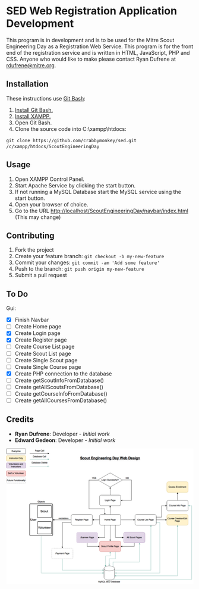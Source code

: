 # SED Web Registration Application Development

This program is in development and is to be used for the Mitre Scout Engineering Day as a Registration Web Service. This program is for the front end of the registration service and is written in HTML, JavaScript, PHP and CSS. Anyone who would like to make please contact Ryan Dufrene at rdufrene@mitre.org.

## Installation

These instructions use [Git Bash](https://git-for-windows.github.io/):

1. [Install Git Bash.](https://git-scm.com/downloads)
2. [Install XAMPP.](https://www.apachefriends.org/index.html)
3. Open Git Bash.
4. Clone the source code into C:\xampp\htdocs: 
```
git clone https://github.com/crabbymonkey/sed.git /c/xampp/htdocs/ScoutEngineeringDay
```

## Usage

1. Open XAMPP Control Panel.
2. Start Apache Service by clicking the start button.
3. If not running a MySQL Database start the MySQL service using the start button. 
4. Open your browser of choice.
5. Go to the URL [http://localhost/ScoutEngineeringDay/navbar/index.html](http://localhost/ScoutEngineeringDay/navbar/index.html) (This may change)

## Contributing

1. Fork the project
2. Create your feature branch: `git checkout -b my-new-feature`
3. Commit your changes: `git commit -am 'Add some feature'`
4. Push to the branch: `git push origin my-new-feature`
5. Submit a pull request

## To Do

Gui:

- [x] Finish Navbar
- [ ] Create Home page
- [x] Create Login page
- [x] Create Register page
- [ ] Create Course List page
- [ ] Create Scout List page
- [ ] Create Single Scout page
- [ ] Create Single Course page
- [x] Create PHP connection to the database
- [ ] Create getScoutInfoFromDatabase()
- [ ] Create getAllScoutsFromDatabase()
- [ ] Create getCourseInfoFromDatabase()
- [ ] Create getAllCoursesFromDatabase()

## Credits

* **Ryan Dufrene**: Developer - *Initial work*
* **Edward Gedeon**: Developer - *Initial work*


![ScoutEngineeringDayWebDesign.png](ScoutEngineeringDayWebDesign.png?raw=true "Scout Engineering Day Web Design")